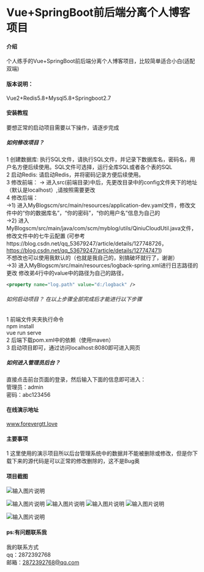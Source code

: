 # Vue+SpringBoot前后端分离个人博客项目

#### 介绍
个人练手的Vue+SpringBoot前后端分离个人博客项目，比较简单适合小白(适配双端)

#### 版本说明：
Vue2+Redis5.8+Mysql5.8+Springboot2.7

#### 安装教程

要想正常的启动项目需要以下操作，请逐步完成 

##### 如何修改项目？ 
1 创建数据库: 执行SQL文件，请执行SQL文件，并记录下数据库名，密码名，用户名方便后续使用。SQL文件可选择，运行全库SQL或者各个表的SQL <br>
2 启动Redis: 请启动Redis，并将密码记录方便后续使用。 <br>
3 修改前端： -> 进入src(前端目录)中后，先更改目录中的config文件夹下的地址（默认是localhost）,请按照需要更改 <br>
4 修改后端： <br>
->1) 进入MyBlogscm/src/main/resources/application-dev.yaml文件，修改文件中的“你的数据库名”，“你的密码”，“你的用户名”信息为自己的<br> 
->2) 进入MyBlogscm/src/main/java/com/scm/myblog/utils/QiniuCloudUtil.java文件，修改文件中的七牛云配置 (可参考https://blog.csdn.net/qq_53679247/article/details/127748726，https://blog.csdn.net/qq_53679247/article/details/127747471) <br>
不想改也可以使用我默认的（也就是我自己的，别搞破坏就行了，谢谢）<br>
->3) 进入MyBlogscm/src/main/resources/logback-spring.xml进行日志路径的更改
修改弟4行中的value中的路径为自己的路径，
```xml
<property name="log.path" value="d:/logback" />
```

###### 如何启动项目？ 在以上步骤全部完成后才能进行以下步骤 <br>
1 前端文件夹夹执行命令<br>
 npm install<br>
 vue run serve <br>
2 后端下载pom.xml中的依赖（使用maven）<br> 
3 启动项目即可，通过访问localhost:8080即可进入网页 <br>
##### 如何进入管理员后台？<br>
直接点击前台页面的登录，然后输入下面的信息即可进入：<br>
管理员：admin<br>
密码：abc123456<br>


#### 在线演示地址
www.forevergtt.love

#### 主要事项
1 这里使用的演示项目所以后台管理系统中的数据并不能被删除或修改，但是你下载下来的源代码是可以正常的修改删除的，这不是Bug奥<br>

#### 项目截图
![输入图片说明](https://foruda.gitee.com/images/1678268357952724242/d87cb624_10104977.png "屏幕截图")

![输入图片说明](https://foruda.gitee.com/images/1678268390514661950/0812aab8_10104977.png "屏幕截图")
![输入图片说明](https://foruda.gitee.com/images/1678268402068061830/4f9f0acc_10104977.png "屏幕截图")
![输入图片说明](https://foruda.gitee.com/images/1678268424788493012/0599a459_10104977.png "屏幕截图")
![输入图片说明](https://foruda.gitee.com/images/1678268489749462929/747f318f_10104977.png "屏幕截图")

![输入图片说明](https://foruda.gitee.com/images/1678268503537380910/6cf87551_10104977.png "屏幕截图")


#### ps:有问题联系我 
我的联系方式 <br>
qq：2872392768<br>
邮箱：2872392768@qq.com<br>